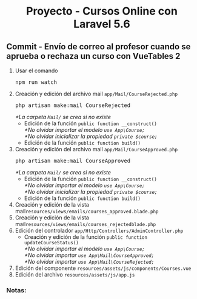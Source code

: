 
<!-- Title -->
<h1 align="center">Proyecto - Cursos Online con Laravel 5.6</h1>
<!-- End Title -->

<!-- Commit name -->
<h2>Commit - <strong>Envío de correo al profesor cuando se aprueba o rechaza un curso con VueTables 2</strong></h2>
<!-- End Commit name -->

<!-- Commit instructions -->
<ol>
  <li>
    Usar el comando 
    <pre>npm run watch</pre>
  </li>
  <li>
    Creación y edición del archivo mail <code>app/Mail/CourseRejected.php</code>
    <pre>php artisan make:mail CourseRejected</pre>
    <em>*La carpeta <code>Mail/</code> se crea si no existe</em>
    <ul>
      <li>
        Edición de la función <code>public function __construct()</code>
        <br>
        <em>*No olvidar importar el modelo <code>use App\Course;</code></em>
        <br>
        <em>*No olvidar inicializar la propiedad <code>private $course;</code></em>
      </li>
      <li>
        Edición de la función <code>public function build()</code>
      </li>
    </ul>
  </li>
  <li>
    Creación y edición del archivo mail <code>app/Mail/CourseApproved.php</code>
    <pre>php artisan make:mail CourseApproved</pre>
    <em>*La carpeta <code>Mail/</code> se crea si no existe</em>
    <ul>
      <li>
        Edición de la función <code>public function __construct()</code>
        <br>
        <em>*No olvidar importar el modelo <code>use App\Course;</code></em>
        <br>
        <em>*No olvidar inicializar la propiedad <code>private $course;</code></em>
      </li>
      <li>
        Edición de la función <code>public function build()</code>
      </li>
    </ul>
  </li>
  <li>Creación y edición de la vista mail<code>resources/views/emails/courses_approved.blade.php</code></li>
  <li>Creación y edición de la vista mail<code>resources/views/emails/courses_rejectedblade.php</code></li>
  <li>
    Edición del controlador <code>app/Http/Controllers/AdminController.php</code>
    <ul>
      <li>
        Creación y edición de la función <code>public function updateCourseStatus()</code>
        <br>
        <em>*No olvidar importar el modelo <code>use App\Course;</code></em>
        <br>
        <em>*No olvidar importar <code>use App\Mail\CourseApproved;</code></em>
        <br>
        <em>*No olvidar importar <code>use App\Mail\CourseRejected;</code></em>
      </li>
    </ul>
  </li>

  <li>Edición del componente <code>resources/assets/js/components/Courses.vue</code></li>
  <li>Edición del archivo <code>resources/assets/js/app.js</code></li>
</ol>
<!-- End Commit instructions -->

  <!-- Notes -->
  <h3>Notas:</h3>
  <ul>
    
  </ul>

  <em></em>
  <!-- End notes -->
